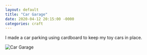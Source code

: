```yaml
---
layout: default
title: "Car Garage"
date: 2020-04-12 20:15:00 -0000
categories: craft
---
```


I made a car parking using cardboard to keep my toy cars in place. 

![Car Garage](https://hemanggarg.github.io/assets/craft-car-garage.jpg "Car Garage")

